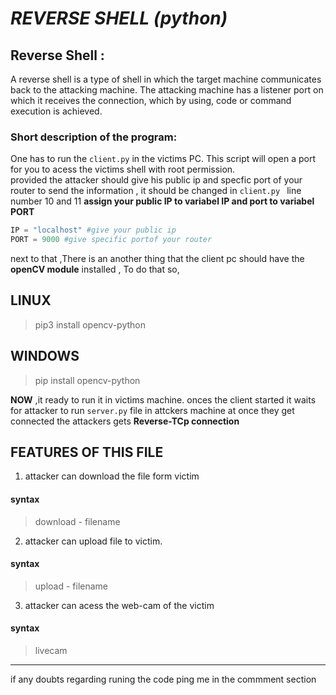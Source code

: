 # _**REVERSE SHELL** (python)_

## **Reverse Shell :**
A reverse shell is a type of shell in which the target machine communicates back to the attacking machine. The attacking machine has a listener port on which it receives the connection, which by using, code or command execution is achieved.

### **Short description of the program:**
One has to run the `client.py` in the victims PC. This script will open a port for you to acess the victims shell with root permission. <br>
provided the attacker should give his public ip and specfic port of your router to send the information , it should be changed in `client.py `
line number 10 and 11 **assign your public IP to variabel IP and port to variabel PORT**
```Python 
IP = "localhost" #give your public ip
PORT = 9000 #give specific portof your router
```
next to that ,There is an another thing that the client pc should have the **openCV module** installed , To do that so,<br>
## **LINUX**
>pip3 install opencv-python
## **WINDOWS**
>pip install opencv-python

**NOW** ,it ready to run it in victims machine.
onces the client started it waits for attacker to run `server.py` file in attckers machine at once they get connected the attackers gets  **Reverse-TCp connection** 

## **FEATURES OF THIS FILE**
1.  attacker can download the file form victim
#### **syntax**
> download - filename
2. attacker can upload file to victim.
#### **syntax**
> upload - filename

3. attacker can acess the web-cam of the victim 
#### **syntax**
> livecam

---
if any doubts regarding runing the code ping me in the commment section